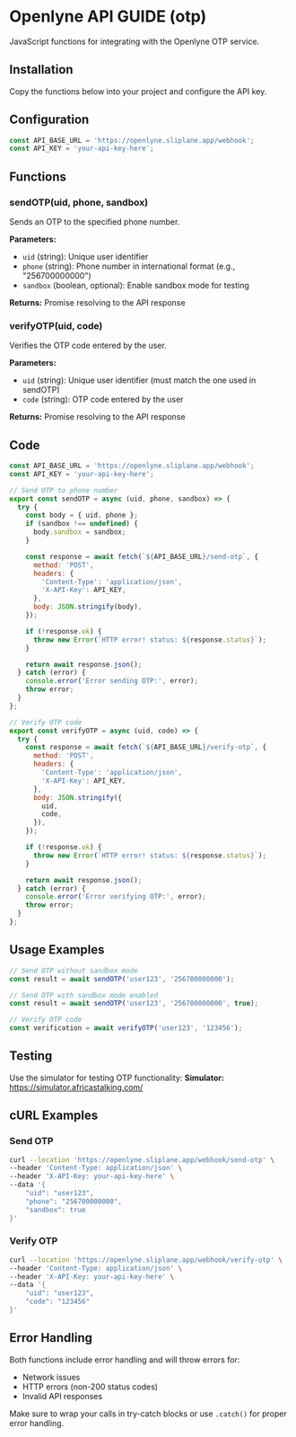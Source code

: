 # Openlyne API GUIDE (otp)

JavaScript functions for integrating with the Openlyne OTP service.

## Installation

Copy the functions below into your project and configure the API key.

## Configuration

```javascript
const API_BASE_URL = 'https://openlyne.sliplane.app/webhook';
const API_KEY = 'your-api-key-here';
```

## Functions

### sendOTP(uid, phone, sandbox)

Sends an OTP to the specified phone number.

**Parameters:**
- `uid` (string): Unique user identifier
- `phone` (string): Phone number in international format (e.g., "256700000000")
- `sandbox` (boolean, optional): Enable sandbox mode for testing

**Returns:** Promise resolving to the API response

### verifyOTP(uid, code)

Verifies the OTP code entered by the user.

**Parameters:**
- `uid` (string): Unique user identifier (must match the one used in sendOTP)
- `code` (string): OTP code entered by the user

**Returns:** Promise resolving to the API response

## Code

```javascript
const API_BASE_URL = 'https://openlyne.sliplane.app/webhook';
const API_KEY = 'your-api-key-here';

// Send OTP to phone number
export const sendOTP = async (uid, phone, sandbox) => {
  try {
    const body = { uid, phone };
    if (sandbox !== undefined) {
      body.sandbox = sandbox;
    }

    const response = await fetch(`${API_BASE_URL}/send-otp`, {
      method: 'POST',
      headers: {
        'Content-Type': 'application/json',
        'X-API-Key': API_KEY,
      },
      body: JSON.stringify(body),
    });

    if (!response.ok) {
      throw new Error(`HTTP error! status: ${response.status}`);
    }

    return await response.json();
  } catch (error) {
    console.error('Error sending OTP:', error);
    throw error;
  }
};

// Verify OTP code
export const verifyOTP = async (uid, code) => {
  try {
    const response = await fetch(`${API_BASE_URL}/verify-otp`, {
      method: 'POST',
      headers: {
        'Content-Type': 'application/json',
        'X-API-Key': API_KEY,
      },
      body: JSON.stringify({
        uid,
        code,
      }),
    });

    if (!response.ok) {
      throw new Error(`HTTP error! status: ${response.status}`);
    }

    return await response.json();
  } catch (error) {
    console.error('Error verifying OTP:', error);
    throw error;
  }
};
```

## Usage Examples

```javascript
// Send OTP without sandbox mode
const result = await sendOTP('user123', '256700000000');

// Send OTP with sandbox mode enabled
const result = await sendOTP('user123', '256700000000', true);

// Verify OTP code
const verification = await verifyOTP('user123', '123456');
```

## Testing

Use the simulator for testing OTP functionality:
**Simulator:** https://simulator.africastalking.com/

## cURL Examples

### Send OTP
```bash
curl --location 'https://openlyne.sliplane.app/webhook/send-otp' \
--header 'Content-Type: application/json' \
--header 'X-API-Key: your-api-key-here' \
--data '{
    "uid": "user123",
    "phone": "256700000000",
    "sandbox": true
}'
```

### Verify OTP
```bash
curl --location 'https://openlyne.sliplane.app/webhook/verify-otp' \
--header 'Content-Type: application/json' \
--header 'X-API-Key: your-api-key-here' \
--data '{
    "uid": "user123",
    "code": "123456"
}'
```

## Error Handling

Both functions include error handling and will throw errors for:
- Network issues
- HTTP errors (non-200 status codes)
- Invalid API responses

Make sure to wrap your calls in try-catch blocks or use `.catch()` for proper error handling.
